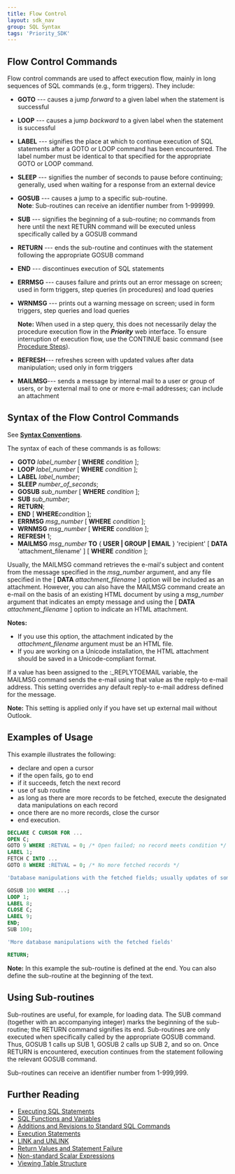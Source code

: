 ```yaml
---
title: Flow Control
layout: sdk_nav
group: SQL Syntax
tags: 'Priority_SDK'
---
```


## Flow Control Commands 

Flow control commands are used to affect
execution flow, mainly in long sequences of SQL commands
(e.g., form triggers). They include:

-   **GOTO** --- causes a jump *forward* to a given label when the
    statement is successful
-   **LOOP** --- causes a jump *backward* to a given label when the
    statement is successful
-   **LABEL** --- signifies the place at which to continue execution of
    SQL statements after a GOTO or LOOP command has been encountered.
    The label number must be identical to that specified for the
    appropriate GOTO or LOOP command.
-   **SLEEP** --- signifies the number of seconds to pause before
    continuing; generally, used when waiting for a response from an
    external device
-   **GOSUB** --- causes a jump to a specific sub-routine.\
    **Note**: Sub-routines can receive an identifier number from 1-999999.
-   **SUB** --- signifies the beginning of a sub-routine; no commands
    from here until the next RETURN command will be executed unless
    specifically called by a GOSUB command
-   **RETURN** --- ends the sub-routine and continues with the statement
    following the appropriate GOSUB command
-   **END** --- discontinues execution of SQL statements
-   **ERRMSG** --- causes failure and prints out an error message on
    screen; used in form triggers, step queries (in procedures) and load
    queries
-   **WRNMSG** --- prints out a warning message on screen; used in form
    triggers, step queries and load queries


    **Note:** When used in a step query, this does not necessarily delay the
    procedure execution flow in the ***Priority*** web interface. To ensure
    interruption of execution flow, use the CONTINUE basic command (see
    [Procedure Steps](Procedure-Steps )).

-   **REFRESH**--- refreshes screen with updated values after data
    manipulation; used only in form triggers
-   **MAILMSG**--- sends a message by internal mail to a user or group
    of users, or by external mail to one or more e-mail addresses; can
    include an attachment

## Syntax of the Flow Control Commands 

See [**Syntax Conventions**](SQL-Syntax#Syntax-Conventions" ).

The syntax of each of these commands is as follows:

-   **GOTO** *label_number* \[ **WHERE** *condition* \];
-   **LOOP** *label_number* \[ **WHERE** *condition* \];
-   **LABEL** *label_number*;
-   **SLEEP** *number_of_seconds*;
-   **GOSUB** *sub_number* \[ **WHERE** *condition* \];
-   **SUB** *sub_number*;
-   **RETURN**;
-   **END** \[ **WHERE***condition* \];
-   **ERRMSG** *msg_number* \[ **WHERE** *condition* \];
-   **WRNMSG** *msg_number* \[ **WHERE** *condition* \];
-   **REFRESH** 1;
-   **MAILMSG** *msg_number* **TO** { **USER \| GROUP \| EMAIL** }
    'recipient' [ **DATA** 'attachment_filename' ]
    [ **WHERE** *condition* ];

Usually, the MAILMSG command retrieves the e-mail\'s subject and content
from the message specified in the *msg_number* argument, and any file
specified in the [ **DATA** *attachment_filename* ] option will be
included as an attachment. However, you can also have the MAILMSG
command create an e-mail on the basis of an existing HTML document by
using a *msg_number* argument that indicates an empty message and using
the [ **DATA** *attachment_filename* ] option to indicate an HTML
attachment.


**Notes:**

-   If you use this option, the attachment indicated by the
    *attachment_filename* argument must be an HTML file.
-   If you are working on a Unicode installation, the HTML attachment
    should be saved in a Unicode-compliant format.


If a value has been assigned to the :_REPLYTOEMAIL variable, the
MAILMSG command sends the e-mail using that value as the reply-to e-mail
address. This setting overrides any default reply-to e-mail address
defined for the message.

**Note:** This setting is applied only if you have set up external mail
without Outlook.


## Examples of Usage 

This example illustrates the following:

-   declare and open a cursor
-   if the open fails, go to end
-   if it succeeds, fetch the next record
-   use of sub routine
-   as long as there are more records to be fetched, execute the
    designated data manipulations on each record
-   once there are no more records, close the cursor
-   end execution.

```sql
DECLARE C CURSOR FOR ...
OPEN C;
GOTO 9 WHERE :RETVAL = 0; /* Open failed; no record meets condition */
LABEL 1; 
FETCH C INTO ...
GOTO 8 WHERE :RETVAL = 0; /* No more fetched records */

'Database manipulations with the fetched fields; usually updates of some sort'

GOSUB 100 WHERE ...;
LOOP 1;
LABEL 8;
CLOSE C;
LABEL 9;
END;
SUB 100;

'More database manipulations with the fetched fields'

RETURN;
```

**Note:** In this example the sub-routine is defined at the end. You can
also define the sub-routine at the beginning of the text.


## Using Sub-routines 

Sub-routines are useful, for example, for loading data. The SUB command
(together with an accompanying integer) marks the beginning of the
sub-routine; the RETURN command signifies its end. Sub-routines are only
executed when specifically called by the appropriate GOSUB command.
Thus, GOSUB 1 calls up SUB 1, GOSUB 2 calls up SUB 2, and so on. Once
RETURN is encountered, execution continues from the statement following
the relevant GOSUB command.

Sub-routines can receive an identifier number from 1-999,999.

## Further Reading 

-   [Executing SQL Statements](Executing-SQL-Statements )
-   [SQL Functions and
    Variables](SQL-Functions-Variables )
-   [Additions and Revisions to Standard SQL
    Commands](Additions-to-SQL-Commands )
-   [Execution Statements](Execution-Statements )
-   [LINK and UNLINK](Link-Unlink )
-   [Return Values and Statement
    Failure](RETVAL-Values )
-   [Non-standard Scalar
    Expressions](Scalar-Expressions )
-   [Viewing Table Structure](TableStructure )
